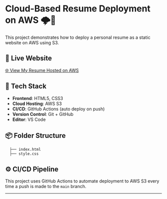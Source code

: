 # Cloud-Based Resume Deployment on AWS 🌩️💼

This project demonstrates how to deploy a personal resume as a static website on AWS using S3.

## 🔗 Live Website

[🌐 View My Resume Hosted on AWS](http://ishrat-resume.s3-website-us-east-1.amazonaws.com)

## 🚀 Tech Stack

- **Frontend**: HTML5, CSS3
- **Cloud Hosting**: AWS S3
- **CI/CD**: GitHub Actions (auto deploy on push)
- **Version Control**: Git + GitHub
- **Editor**: VS Code

## 📦 Folder Structure
```
  ├── index.html
  ├── style.css
```




## ⚙️ CI/CD Pipeline

This project uses GitHub Actions to automate deployment to AWS S3 every time a push is made to the `main` branch.

---

